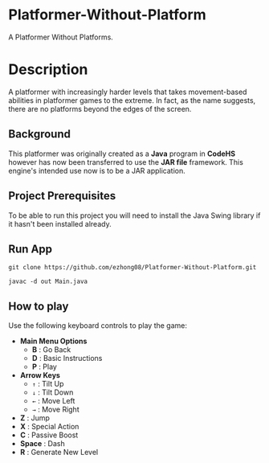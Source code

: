 # Platformer-Without-Platform
A Platformer Without Platforms.



# Description
A platformer with increasingly harder levels that takes movement-based abilities in platformer games to the extreme. In fact, as the name suggests, there are no platforms beyond the edges of the screen.

## Background

This platformer was originally created as a **Java** program in **CodeHS** however has now been transferred to use the **JAR file** framework. This engine's intended use now is to be a JAR application.

## Project Prerequisites

To be able to run this project you will need to install the Java Swing library if it hasn't been installed already.

## Run App
    
    git clone https://github.com/ezhong08/Platformer-Without-Platform.git

    javac -d out Main.java

## How to play

Use the following keyboard controls to play the game:

- **Main Menu Options**
  - **B** : Go Back
  - **D** : Basic Instructions
  - **P** : Play
- **Arrow Keys**
  - `↑` : Tilt Up
  - `↓` : Tilt Down
  - `←` : Move Left
  - `→` : Move Right
- **Z** : Jump
- **X** : Special Action
- **C** : Passive Boost
- **Space** : Dash
- **R** : Generate New Level

